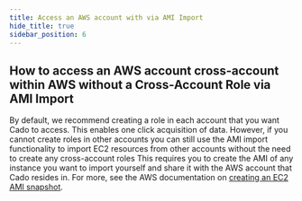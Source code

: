 ```yaml
---
title: Access an AWS account with via AMI Import
hide_title: true
sidebar_position: 6
---
```


## How to access an AWS account cross-account within AWS without a Cross-Account Role via AMI Import

By default, we recommend creating a role in each account that you want Cado to access. 
This enables one click acquisition of data.
However, if you cannot create roles in other accounts you can still use the AMI import functionality to import EC2 resources from other accounts without the need to create any cross-account roles
This requires you to create the AMI of any instance you want to import yourself and share it with the AWS account that Cado resides in.
For more, see the AWS documentation on [creating an EC2 AMI snapshot](https://docs.aws.amazon.com/toolkit-for-visual-studio/latest/user-guide/tkv-create-ami-from-instance.html).
